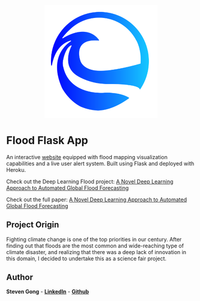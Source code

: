 <h3 align="center">
  <img src="static/img/floodai.png" width="300">
</h3>

# Flood Flask App
An interactive [website](https://flood-ai.herokuapp.com) equipped with flood mapping visualization capabilities and a live user alert system. Built using Flask and deployed with Heroku.

Check out the Deep Learning Flood project: [A Novel Deep Learning Approach to Automated Global Flood Forecasting](https://github.com/Gongsta/flood-prediction)

Check out the full paper: [A Novel Deep Learning Approach to Automated Global Flood Forecasting](https://towardsdatascience.com/cartpole-introduction-to-reinforcement-learning-ed0eb5b58288)

## Project Origin
Fighting climate change is one of the top priorities in our century. After finding out that floods are the most common and wide-reaching type of climate disaster, and realizing that there was a deep lack of innovation in this domain, I decided to undertake this as a science fair project.

## Author

**Steven Gong** - [**LinkedIn**](https://www.linkedin.com/in/gong-steven/) - [**Github**](https://github.com/gongsta)
